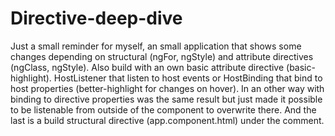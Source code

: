 # Directive-deep-dive
Just a small reminder for myself, an small application that shows some changes depending on structural (ngFor, ngStyle) and attribute directives (ngClass, ngStyle). Also build with an own basic attribute directive (basic-highlight). HostListener that listen to host events or HostBinding that bind to host properties (better-highlight for changes on hover). In an other way with binding to directive properties was the same result but just made it possible to be listenable from outside of the component to overwrite there. And the last is a build structural directive (app.component.html) under the comment. 
